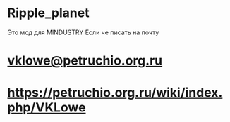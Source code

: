 # Ripple_planet
Это мод для MINDUSTRY
Если че писать на почту 
# vklowe@petruchio.org.ru
# https://petruchio.org.ru/wiki/index.php/VKLowe
